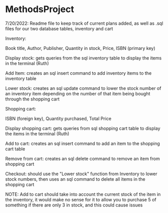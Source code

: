 # MethodsProject

7/20/2022: Readme file to keep track of current plans added, as well as .sql files for our two database tables, inventory and cart


Inventory:

Book title, Author, Publisher, Quantity in stock, Price, ISBN (primary key)

Display stock: gets queries from the sql inventory table to display the items in the terminal  (Ruth)

Add Item: creates an sql insert command to add inventory items to the inventory table

Lower stock: creates an sql update command to lower the stock number of an inventory item depending on the number of that item being bought through the shopping cart

Shopping cart:

ISBN (foreign key), Quantity purchased, Total Price

Display shopping cart: gets queries from sql shopping cart table to display the items in the terminal (Ruth)

Add to cart: creates an sql insert command to add an item to the shopping cart table

Remove from cart: creates an sql delete command to remove an item from shopping cart

Checkout: should use the "Lower stock" function from Inventory to lower stock numbers, then uses an sql command to delete all items in the shopping cart

NOTE: Add to cart should take into account the current stock of the item in the inventory, it would make no sense for it to allow you to purchase 5 of something if there are only 3 in stock, and this could cause issues

